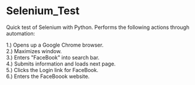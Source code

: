 # Selenium_Test

Quick test of Selenium with Python. Performs the following actions through automation:

1.) Opens up a Google Chrome browser. \
2.) Maximizes window. \
3.) Enters "FaceBook" into search bar. \
4.) Submits information and loads next page. \
5.) Clicks the Login link for FaceBook. \
6.) Enters the FaceBoook website. 
